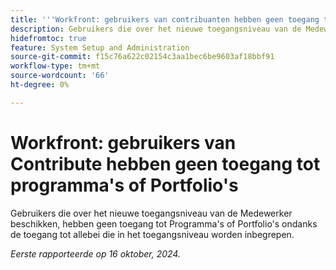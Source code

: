 ```yaml
---
title: '''Workfront: gebruikers van contribuanten hebben geen toegang tot programma''s of Portfolio''s'
description: Gebruikers die over het nieuwe toegangsniveau van de Medewerker beschikken, hebben geen toegang tot Programma's of Portfolio's ondanks de toegang tot allebei die in het toegangsniveau worden inbegrepen.
hidefromtoc: true
feature: System Setup and Administration
source-git-commit: f15c76a622c02154c3aa1bec6be9603af18bbf91
workflow-type: tm+mt
source-wordcount: '66'
ht-degree: 0%

---
```


# Workfront: gebruikers van Contribute hebben geen toegang tot programma&#39;s of Portfolio&#39;s

Gebruikers die over het nieuwe toegangsniveau van de Medewerker beschikken, hebben geen toegang tot Programma&#39;s of Portfolio&#39;s ondanks de toegang tot allebei die in het toegangsniveau worden inbegrepen.

_Eerste rapporteerde op 16 oktober, 2024._
